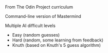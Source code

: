 From The Odin Project curriculum

Command-line version of Mastermind

Multiple AI difficult levels
- Easy (random guesses)
- Hard (random, some learning from feedback)
- Knuth (based on Knuth's 5 guess algorithm)